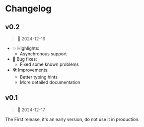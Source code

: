 # Changelog

## v0.2

> 📅 2024-12-19

- ✨ Highlights:
  - Asynchronous support
- 🐛 Bug fixes:
  - Fixed some known problems
- 🛠 Improvements:
  - Better typing hints
  - More detailed documentation

## v0.1

> 📅 2024-12-17

The First release, it's an early version, do not use it in production.
